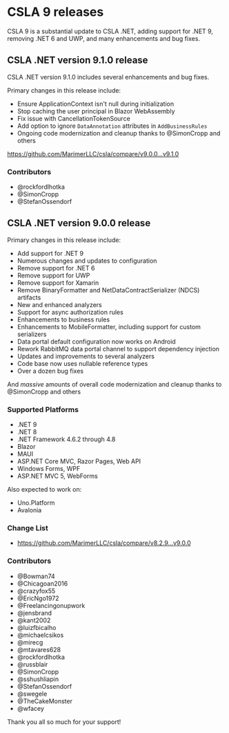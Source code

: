 # CSLA 9 releases

CSLA 9 is a substantial update to CSLA .NET, adding support for .NET 9, removing .NET 6 and UWP, and many enhancements and bug fixes.

## CSLA .NET version 9.1.0 release

CSLA .NET version 9.1.0 includes several enhancements and bug fixes.

Primary changes in this release include:

* Ensure ApplicationContext isn't null during initialization
* Stop caching the user principal in Blazor WebAssembly
* Fix issue with CancellationTokenSource
* Add option to ignore `DataAnnotation` attributes in `AddBusinessRules`
* Ongoing code modernization and cleanup thanks to @SimonCropp and others

https://github.com/MarimerLLC/csla/compare/v9.0.0...v9.1.0

### Contributors

* @rockfordlhotka
* @SimonCropp
* @StefanOssendorf

## CSLA .NET version 9.0.0 release

Primary changes in this release include:

* Add support for .NET 9
* Numerous changes and updates to configuration
* Remove support for .NET 6
* Remove support for UWP
* Remove support for Xamarin
* Remove BinaryFormatter and NetDataContractSerializer (NDCS) artifacts
* New and enhanced analyzers
* Support for async authorization rules
* Enhancements to business rules
* Enhancements to MobileFormatter, including support for custom serializers
* Data portal default configuration now works on Android
* Rework RabbitMQ data portal channel to support dependency injection
* Updates and improvements to several analyzers
* Code base now uses nullable reference types
* Over a dozen bug fixes

And _massive_ amounts of overall code modernization and cleanup thanks to @SimonCropp and others

### Supported Platforms

* .NET 9
* .NET 8
* .NET Framework 4.6.2 through 4.8
* Blazor
* MAUI
* ASP.NET Core MVC, Razor Pages, Web API
* Windows Forms, WPF
* ASP.NET MVC 5, WebForms

Also expected to work on:

* Uno.Platform
* Avalonia

### Change List

* https://github.com/MarimerLLC/csla/compare/v8.2.9...v9.0.0

### Contributors

* @Bowman74
* @Chicagoan2016
* @crazyfox55
* @EricNgo1972
* @Freelancingonupwork
* @jensbrand
* @kant2002
* @luizfbicalho
* @michaelcsikos
* @mirecg
* @mtavares628
* @rockfordlhotka
* @russblair
* @SimonCropp
* @sshushliapin
* @StefanOssendorf
* @swegele
* @TheCakeMonster
* @wfacey

Thank you all so much for your support!

